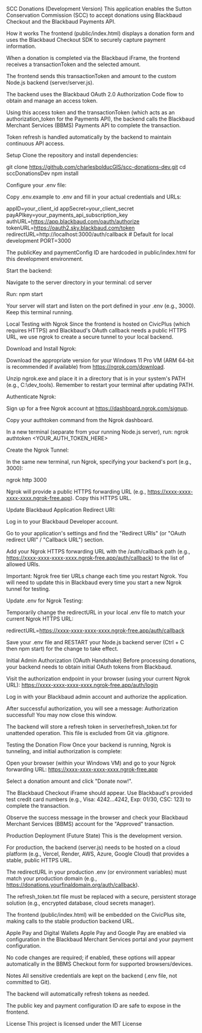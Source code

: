 SCC Donations (Development Version)
This application enables the Sutton Conservation Commission (SCC) to accept donations using Blackbaud Checkout and the Blackbaud Payments API.

How it works
The frontend (public/index.html) displays a donation form and uses the Blackbaud Checkout SDK to securely capture payment information.

When a donation is completed via the Blackbaud iFrame, the frontend receives a transactionToken and the selected amount.

The frontend sends this transactionToken and amount to the custom Node.js backend (server/server.js).

The backend uses the Blackbaud OAuth 2.0 Authorization Code flow to obtain and manage an access token.

Using this access token and the transactionToken (which acts as an authorization_token for the Payments API), the backend calls the Blackbaud Merchant Services (BBMS) Payments API to complete the transaction.

Token refresh is handled automatically by the backend to maintain continuous API access.

Setup
Clone the repository and install dependencies:

git clone https://github.com/charlesbolducGIS/scc-donations-dev.git
cd sccDonationsDev
npm install

Configure your .env file:

Copy .env.example to .env and fill in your actual credentials and URLs:

appID=your_client_id
appSecret=your_client_secret
payAPIkey=your_payments_api_subscription_key
authURL=https://app.blackbaud.com/oauth/authorize
tokenURL=https://oauth2.sky.blackbaud.com/token
redirectURL=http://localhost:3000/auth/callback  # Default for local development
PORT=3000

The publicKey and paymentConfig ID are hardcoded in public/index.html for this development environment.

Start the backend:

Navigate to the server directory in your terminal: cd server

Run: npm start

Your server will start and listen on the port defined in your .env (e.g., 3000). Keep this terminal running.

Local Testing with Ngrok
Since the frontend is hosted on CivicPlus (which requires HTTPS) and Blackbaud's OAuth callback needs a public HTTPS URL, we use ngrok to create a secure tunnel to your local backend.

Download and Install Ngrok:

Download the appropriate version for your Windows 11 Pro VM (ARM 64-bit is recommended if available) from https://ngrok.com/download.

Unzip ngrok.exe and place it in a directory that is in your system's PATH (e.g., C:\dev_tools). Remember to restart your terminal after updating PATH.

Authenticate Ngrok:

Sign up for a free Ngrok account at https://dashboard.ngrok.com/signup.

Copy your authtoken command from the Ngrok dashboard.

In a new terminal (separate from your running Node.js server), run: ngrok authtoken <YOUR_AUTH_TOKEN_HERE>

Create the Ngrok Tunnel:

In the same new terminal, run Ngrok, specifying your backend's port (e.g., 3000):

ngrok http 3000

Ngrok will provide a public HTTPS forwarding URL (e.g., https://xxxx-xxxx-xxxx-xxxx.ngrok-free.app). Copy this HTTPS URL.

Update Blackbaud Application Redirect URI:

Log in to your Blackbaud Developer account.

Go to your application's settings and find the "Redirect URIs" (or "OAuth redirect URI" / "Callback URL") section.

Add your Ngrok HTTPS forwarding URL with the /auth/callback path (e.g., https://xxxx-xxxx-xxxx-xxxx.ngrok-free.app/auth/callback) to the list of allowed URIs.

Important: Ngrok free tier URLs change each time you restart Ngrok. You will need to update this in Blackbaud every time you start a new Ngrok tunnel for testing.

Update .env for Ngrok Testing:

Temporarily change the redirectURL in your local .env file to match your current Ngrok HTTPS URL:

redirectURL=https://xxxx-xxxx-xxxx-xxxx.ngrok-free.app/auth/callback

Save your .env file and RESTART your Node.js backend server (Ctrl + C then npm start) for the change to take effect.

Initial Admin Authorization (OAuth Handshake)
Before processing donations, your backend needs to obtain initial OAuth tokens from Blackbaud.

Visit the authorization endpoint in your browser (using your current Ngrok URL):
https://xxxx-xxxx-xxxx-xxxx.ngrok-free.app/auth/login

Log in with your Blackbaud admin account and authorize the application.

After successful authorization, you will see a message: Authorization successful! You may now close this window.

The backend will store a refresh token in server/refresh_token.txt for unattended operation. This file is excluded from Git via .gitignore.

Testing the Donation Flow
Once your backend is running, Ngrok is tunneling, and initial authorization is complete:

Open your browser (within your Windows VM) and go to your Ngrok forwarding URL:
https://xxxx-xxxx-xxxx-xxxx.ngrok-free.app

Select a donation amount and click "Donate now!".

The Blackbaud Checkout iFrame should appear. Use Blackbaud's provided test credit card numbers (e.g., Visa: 4242...4242, Exp: 01/30, CSC: 123) to complete the transaction.

Observe the success message in the browser and check your Blackbaud Merchant Services (BBMS) account for the "Approved" transaction.

Production Deployment (Future State)
This is the development version.

For production, the backend (server.js) needs to be hosted on a cloud platform (e.g., Vercel, Render, AWS, Azure, Google Cloud) that provides a stable, public HTTPS URL.

The redirectURL in your production .env (or environment variables) must match your production domain (e.g., https://donations.yourfinaldomain.org/auth/callback).

The refresh_token.txt file must be replaced with a secure, persistent storage solution (e.g., encrypted database, cloud secrets manager).

The frontend (public/index.html) will be embedded on the CivicPlus site, making calls to the stable production backend URL.

Apple Pay and Digital Wallets
Apple Pay and Google Pay are enabled via configuration in the Blackbaud Merchant Services portal and your payment configuration.

No code changes are required; if enabled, these options will appear automatically in the BBMS Checkout form for supported browsers/devices.

Notes
All sensitive credentials are kept on the backend (.env file, not committed to Git).

The backend will automatically refresh tokens as needed.

The public key and payment configuration ID are safe to expose in the frontend.

License
This project is licensed under the MIT License

